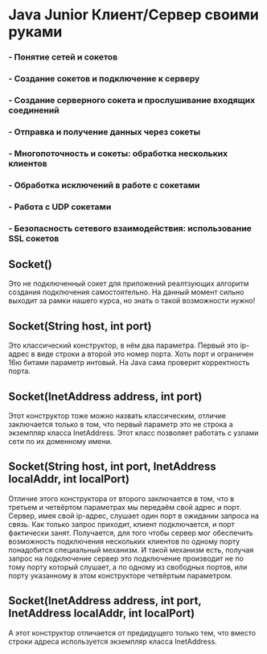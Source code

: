 # Java Junior Клиент/Сервер своими руками

### - Понятие сетей и сокетов
### - Создание сокетов и подключение к серверу
### - Создание серверного сокета и прослушивание входящих соединений
### - Отправка и получение данных через сокеты
### - Многопоточность и сокеты: обработка нескольких клиентов
### - Обработка исключений в работе с сокетами
### - Работа с UDP сокетами
### - Безопасность сетевого взаимодействия: использование SSL сокетов

## Socket()

Это не подключенный сокет для приложений реалтзующих алгоритм создания
подключения самостоятельно. На данный момент сильно выходит за рамки нашего
курса, но знать о такой возможности нужно!

## Socket(String host, int port)

Это классический конструктор, в нём два параметра. Первый это ip-адрес в виде
строки а второй это номер порта. Хоть порт и ограничен 16ю битами параметр
интовый. На Java сама проверит корректность порта.

## Socket(InetAddress address, int port)
Этот конструктор тоже можно назвать классическим, отличие заключается только в
том, что первый параметр это не строка а экземпляр класса InetAddress. Этот класс
позволяет работать с узлами сети по их доменному имени.

## Socket(String host, int port, InetAddress localAddr, int localPort)
Отличие этого конструктора от второго заключается в том, что в третьем и
четвёртом параметрах мы передаём свой адрес и порт. Сервер, имея свой ip-адрес,
слушает один порт в ожидании запроса на связь. Как только запрос приходит,
клиент подключается, и порт фактически занят.
Получается, для того чтобы сервер мог обеспечить возможность подключения
нескольких клиентов по одному порту понадобится специальный механизм. И такой
механизм есть, получая запрос на подключение сервер это подключение
производит не по тому порту который слушает, а по одному из свободных портов,
или порту указанному в этом конструкторе четвёртым параметром.

## Socket(InetAddress address, int port, InetAddress localAddr, int localPort)
А этот конструктор отличается от предидущего только тем, что вместо строки
адреса используется экземпляр класса InetAddress.



